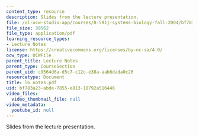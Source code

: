 ```yaml
---
content_type: resource
description: Slides from the lecture presentation.
file: /ol-ocw-studio-app/courses/8-591j-systems-biology-fall-2004/bf783a23abde7855e81318792a516446_l6_notes.pdf
file_size: 39562
file_type: application/pdf
learning_resource_types:
- Lecture Notes
license: https://creativecommons.org/licenses/by-nc-sa/4.0/
ocw_type: OCWFile
parent_title: Lecture Notes
parent_type: CourseSection
parent_uid: c9564d6a-d5c7-c12c-e38a-aab6dada0c26
resourcetype: Document
title: l6_notes.pdf
uid: bf783a23-abde-7855-e813-18792a516446
video_files:
  video_thumbnail_file: null
video_metadata:
  youtube_id: null
---
```

Slides from the lecture presentation.
